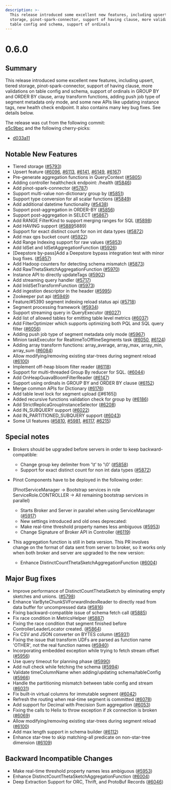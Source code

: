 ```yaml
---
description: >-
  This release introduced some excellent new features, including upsert, tiered
  storage, pinot-spark-connector, support of having clause, more validations on
  table config and schema, support of ordinals
---
```


# 0.6.0

## Summary

This release introduced some excellent new features, including upsert, tiered storage, pinot-spark-connector, support of having clause, more validations on table config and schema, support of ordinals in GROUP BY and ORDER BY clause, array transform functions, adding push job type of segment metadata only mode, and some new APIs like updating instance tags, new health check endpoint. It also contains many key bug fixes. See details below.

The release was cut from the following commit:\
[e5c9bec](https://github.com/apache/pinot/commit/e5c9bec4d970005850da548a42a4fb6ba79a620e) and the following cherry-picks:

* [d033a11](https://github.com/apache/pinot/commit/d033a11)

## Notable New Features

* Tiered storage ([#5793](https://github.com/apache/pinot/pull/5793))
* Upsert feature ([#6096](https://github.com/apache/pinot/pull/6096), [#6113](https://github.com/apache/pinot/pull/6113), [#6141](https://github.com/apache/pinot/pull/6141), [#6149](https://github.com/apache/pinot/pull/6149), [#6167](https://github.com/apache/pinot/pull/6167))
* Pre-generate aggregation functions in QueryContext ([#5805](https://github.com/apache/pinot/pull/5805))
* Adding controller healthcheck endpoint: /health ([#5846](https://github.com/apache/pinot/pull/5846))
* Add pinot-spark-connector ([#5787](https://github.com/apache/pinot/pull/5787))
* Support multi-value non-dictionary group by ([#5851](https://github.com/apache/pinot/pull/5851))
* Support type conversion for all scalar functions ([#5849](https://github.com/apache/pinot/pull/5849))
* Add additional datetime functionality ([#5438](https://github.com/apache/pinot/pull/5438))
* Support post-aggregation in ORDER-BY ([#5856](https://github.com/apache/pinot/pull/5856))
* Support post-aggregation in SELECT ([#5867](https://github.com/apache/pinot/pull/5867))
* Add RANGE FilterKind to support merging ranges for SQL ([#5898](https://github.com/apache/pinot/pull/5898))
* Add HAVING support ([#5889](https://github.com/apache/pinot/pull/)5889)
* Support for exact distinct count for non int data types ([#5872](https://github.com/apache/pinot/pull/5872))
* Add max qps bucket count ([#5922](https://github.com/apache/pinot/pull/5922))
* Add Range Indexing support for raw values ([#5853](https://github.com/apache/pinot/pull/5853))
* Add IdSet and IdSetAggregationFunction ([#5926](https://github.com/apache/pinot/pull/5926))
* \[Deepstore by-pass]Add a Deepstore bypass integration test with minor bug fixes. ([#5857](https://github.com/apache/pinot/pull/5857))
* Add Hadoop counters for detecting schema mismatch ([#5873](https://github.com/apache/pinot/pull/5873))
* Add RawThetaSketchAggregationFunction ([#5970](https://github.com/apache/pinot/pull/5970))
* Instance API to directly updateTags ([#5902](https://github.com/apache/pinot/pull/5902))
* Add streaming query handler ([#5717](https://github.com/apache/pinot/pull/5717))
* Add InIdSetTransformFunction ([#5973](https://github.com/apache/pinot/pull/5973))
* Add ingestion descriptor in the header ([#5995](https://github.com/apache/pinot/pull/5995))
* Zookeeper put api ([#5949](https://github.com/apache/pinot/pull/5949))
* Feature/#5390 segment indexing reload status api ([#5718](https://github.com/apache/pinot/pull/5718))
* Segment processing framework ([#5934](https://github.com/apache/pinot/pull/5934))
* Support streaming query in QueryExecutor ([#6027](https://github.com/apache/pinot/pull/6027))
* Add list of allowed tables for emitting table level metrics ([#6037](https://github.com/apache/pinot/pull/6037))
* Add FilterOptimizer which supports optimizing both PQL and SQL query filter ([#6056](https://github.com/apache/pinot/pull/6056))
* Adding push job type of segment metadata only mode ([#5967](https://github.com/apache/pinot/pull/5967))
* Minion taskExecutor for RealtimeToOfflineSegments task ([#6050](https://github.com/apache/pinot/pull/6050), [#6124](https://github.com/apache/pinot/pull/6124))
* Adding array transform functions: array\_average, array\_max, array\_min, array\_sum ([#6084](https://github.com/apache/pinot/pull/6084))
* Allow modifying/removing existing star-trees during segment reload ([#6100](https://github.com/apache/pinot/pull/6100))
* Implement off-heap bloom filter reader ([#6118](https://github.com/apache/pinot/pull/6118))
* Support for multi-threaded Group By reducer for SQL. ([#6044](https://github.com/apache/pinot/pull/6044))
* Add OnHeapGuavaBloomFilterReader ([#6147](https://github.com/apache/pinot/pull/6147))
* Support using ordinals in GROUP BY and ORDER BY clause ([#6152](https://github.com/apache/pinot/pull/6152))
* Merge common APIs for Dictionary ([#6176](https://github.com/apache/pinot/pull/6176))
* Add table level lock for segment upload (\[#6165])
* Added recursive functions validation check for group by ([#6186](https://github.com/apache/pinot/pull/6186))
* Add StrictReplicaGroupInstanceSelector ([#6208](https://github.com/apache/pinot/pull/6208))
* Add IN\_SUBQUERY support ([#6022](https://github.com/apache/pinot/pull/6022))
* Add IN\_PARTITIONED\_SUBQUERY support ([#6043](https://github.com/apache/pinot/pull/6043))
* Some UI features ([#5810](https://github.com/apache/pinot/pull/5810), [#5981](https://github.com/apache/pinot/pull/5981), [#6117](https://github.com/apache/pinot/pull/6117), [#6215](https://github.com/apache/pinot/pull/6215))

## Special notes

* Brokers should be upgraded before servers in order to keep backward-compatible:
  * Change group key delimiter from '\t' to '\0' ([#5858](https://github.com/apache/pinot/pull/5858))
  * Support for exact distinct count for non int data types ([#5872](https://github.com/apache/pinot/pull/5872))
*   Pinot Components have to be deployed in the following order:

    (PinotServiceManager -> Bootstrap services in role ServiceRole.CONTROLLER -> All remaining bootstrap services in parallel)

    * Starts Broker and Server in parallel when using ServiceManager ([#5917](https://github.com/apache/pinot/pull/5917))
    * New settings introduced and old ones deprecated:
    * Make real-time threshold property names less ambiguous ([#5953](https://github.com/apache/pinot/pull/5953))
    * Change Signature of Broker API in Controller ([#6119](https://github.com/apache/pinot/pull/6119))
* This aggregation function is still in beta version. This PR involves change on the format of data sent from server to broker, so it works only when both broker and server are upgraded to the new version:
  * Enhance DistinctCountThetaSketchAggregationFunction ([#6004](https://github.com/apache/pinot/pull/6004))

## Major Bug fixes

* Improve performance of DistinctCountThetaSketch by eliminating empty sketches and unions. ([#5798](https://github.com/apache/pinot/pull/5798))
* Enhance VarByteChunkSVForwardIndexReader to directly read from data buffer for uncompressed data ([#5816](https://github.com/apache/pinot/pull/5816))
* Fixing backward-compatible issue of schema fetch call ([#5885](https://github.com/apache/pinot/pull/5885))
* Fix race condition in MetricsHelper ([#5887](https://github.com/apache/pinot/pull/5887))
* Fixing the race condition that segment finished before ControllerLeaderLocator created. ([#5864](https://github.com/apache/pinot/pull/5864))
* Fix CSV and JSON converter on BYTES column ([#5931](https://github.com/apache/pinot/pull/5931))
* Fixing the issue that transform UDFs are parsed as function name 'OTHER', not the real function names ([#5940](https://github.com/apache/pinot/pull/5940))
* Incorporating embedded exception while trying to fetch stream offset ([#5956](https://github.com/apache/pinot/pull/5956))
* Use query timeout for planning phase ([#5990](https://github.com/apache/pinot/pull/5990))
* Add null check while fetching the schema ([#5994](https://github.com/apache/pinot/pull/5994))
* Validate timeColumnName when adding/updating schema/tableConfig ([#5966](https://github.com/apache/pinot/pull/5966))
* Handle the partitioning mismatch between table config and stream ([#6031](https://github.com/apache/pinot/pull/6031))
* Fix built-in virtual columns for immutable segment ([#6042](https://github.com/apache/pinot/pull/6042))
* Refresh the routing when real-time segment is committed ([#6078](https://github.com/apache/pinot/pull/6078))
* Add support for Decimal with Precision Sum aggregation ([#6053](https://github.com/apache/pinot/pull/6053))
* Fixing the calls to Helix to throw exception if zk connection is broken ([#6069](https://github.com/apache/pinot/pull/6069))
* Allow modifying/removing existing star-trees during segment reload ([#6100](https://github.com/apache/pinot/pull/6100))
* Add max length support in schema builder ([#6112](https://github.com/apache/pinot/pull/6112))
* Enhance star-tree to skip matching-all predicate on non-star-tree dimension ([#6109](https://github.com/apache/pinot/pull/6109))

## Backward Incompatible Changes

* Make real-time threshold property names less ambiguous ([#5953](https://github.com/apache/pinot/pull/5953))
* Enhance DistinctCountThetaSketchAggregationFunction ([#6004](https://github.com/apache/pinot/pull/6004))
* Deep Extraction Support for ORC, Thrift, and ProtoBuf Records ([#6046](https://github.com/apache/pinot/pull/6046))
